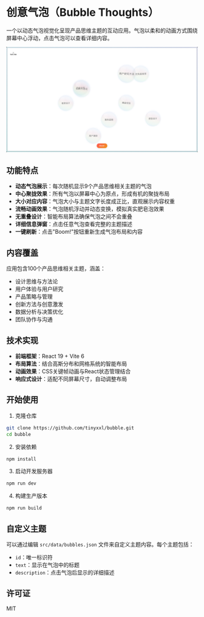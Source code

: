 # 创意气泡（Bubble Thoughts）

一个以动态气泡视觉化呈现产品思维主题的互动应用。气泡以柔和的动画方式围绕屏幕中心浮动，点击气泡可以查看详细内容。

![应用界面预览](public/preview.png)

## 功能特点

- **动态气泡展示**：每次随机显示9个产品思维相关主题的气泡
- **中心聚拢效果**：所有气泡以屏幕中心为原点，形成有机的聚拢布局
- **大小对应内容**：气泡大小与主题文字长度成正比，直观展示内容权重
- **流畅动画效果**：气泡随机浮动并动态变换，模拟真实肥皂泡效果
- **无重叠设计**：智能布局算法确保气泡之间不会重叠
- **详细信息弹窗**：点击任意气泡查看完整的主题描述
- **一键刷新**：点击"Boom!"按钮重新生成气泡布局和内容

## 内容覆盖

应用包含100个产品思维相关主题，涵盖：

- 设计思维与方法论
- 用户体验与用户研究
- 产品策略与管理
- 创新方法与创意激发
- 数据分析与决策优化
- 团队协作与沟通

## 技术实现

- **前端框架**：React 19 + Vite 6
- **布局算法**：结合高斯分布和网格系统的智能布局
- **动画效果**：CSS关键帧动画与React状态管理结合
- **响应式设计**：适配不同屏幕尺寸，自动调整布局

## 开始使用

1. 克隆仓库
```bash
git clone https://github.com/tinyxxl/bubble.git
cd bubble
```

2. 安装依赖
```bash
npm install
```

3. 启动开发服务器
```bash
npm run dev
```

4. 构建生产版本
```bash
npm run build
```

## 自定义主题

可以通过编辑 `src/data/bubbles.json` 文件来自定义主题内容。每个主题包括：

- `id`：唯一标识符
- `text`：显示在气泡中的标题
- `description`：点击气泡后显示的详细描述

## 许可证

MIT
